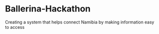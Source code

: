 # Ballerina-Hackathon
Creating a system that helps connect Namibia by making information easy to access

